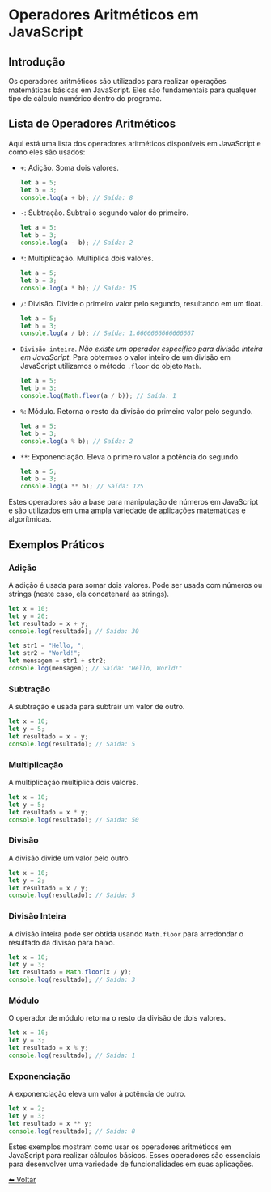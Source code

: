 # Operadores Aritméticos em JavaScript

## Introdução

Os operadores aritméticos são utilizados para realizar operações matemáticas básicas em JavaScript. Eles são fundamentais para qualquer tipo de cálculo numérico dentro do programa.

## Lista de Operadores Aritméticos

Aqui está uma lista dos operadores aritméticos disponíveis em JavaScript e como eles são usados:

- `+`: Adição. Soma dois valores.

  ```javascript
  let a = 5;
  let b = 3;
  console.log(a + b); // Saída: 8
  ```

- `-`: Subtração. Subtrai o segundo valor do primeiro.

  ```javascript
  let a = 5;
  let b = 3;
  console.log(a - b); // Saída: 2
  ```

- `*`: Multiplicação. Multiplica dois valores.

  ```javascript
  let a = 5;
  let b = 3;
  console.log(a * b); // Saída: 15
  ```

- `/`: Divisão. Divide o primeiro valor pelo segundo, resultando em um float.

  ```javascript
  let a = 5;
  let b = 3;
  console.log(a / b); // Saída: 1.6666666666666667
  ```

- `Divisão inteira`. _Não existe um operador específico para divisão inteira em JavaScript_. Para obtermos o valor inteiro de um divisão em JavaScript utilizamos o método `.floor` do objeto `Math`.

  ```javascript
  let a = 5;
  let b = 3;
  console.log(Math.floor(a / b)); // Saída: 1
  ```

- `%`: Módulo. Retorna o resto da divisão do primeiro valor pelo segundo.

  ```javascript
  let a = 5;
  let b = 3;
  console.log(a % b); // Saída: 2
  ```

- `**`: Exponenciação. Eleva o primeiro valor à potência do segundo.

  ```javascript
  let a = 5;
  let b = 3;
  console.log(a ** b); // Saída: 125
  ```

Estes operadores são a base para manipulação de números em JavaScript e são utilizados em uma ampla variedade de aplicações matemáticas e algorítmicas.

## Exemplos Práticos

### Adição

A adição é usada para somar dois valores. Pode ser usada com números ou strings (neste caso, ela concatenará as strings).

```javascript
let x = 10;
let y = 20;
let resultado = x + y;
console.log(resultado); // Saída: 30

let str1 = "Hello, ";
let str2 = "World!";
let mensagem = str1 + str2;
console.log(mensagem); // Saída: "Hello, World!"
```

### Subtração

A subtração é usada para subtrair um valor de outro.

```javascript
let x = 10;
let y = 5;
let resultado = x - y;
console.log(resultado); // Saída: 5
```

### Multiplicação

A multiplicação multiplica dois valores.

```javascript
let x = 10;
let y = 5;
let resultado = x * y;
console.log(resultado); // Saída: 50
```

### Divisão

A divisão divide um valor pelo outro.

```javascript
let x = 10;
let y = 2;
let resultado = x / y;
console.log(resultado); // Saída: 5
```

### Divisão Inteira

A divisão inteira pode ser obtida usando `Math.floor` para arredondar o resultado da divisão para baixo.

```javascript
let x = 10;
let y = 3;
let resultado = Math.floor(x / y);
console.log(resultado); // Saída: 3
```

### Módulo

O operador de módulo retorna o resto da divisão de dois valores.

```javascript
let x = 10;
let y = 3;
let resultado = x % y;
console.log(resultado); // Saída: 1
```

### Exponenciação

A exponenciação eleva um valor à potência de outro.

```javascript
let x = 2;
let y = 3;
let resultado = x ** y;
console.log(resultado); // Saída: 8
```

Estes exemplos mostram como usar os operadores aritméticos em JavaScript para realizar cálculos básicos. Esses operadores são essenciais para desenvolver uma variedade de funcionalidades em suas aplicações.

[⬅ Voltar ](README.md)
